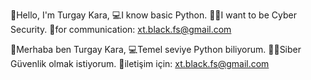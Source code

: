 👋Hello, I'm Turgay Kara,
💻I know basic Python.
👨‍💻I want to be Cyber Security.
📧for communication: xt.black.fs@gmail.com

👋Merhaba ben Turgay Kara,
💻Temel seviye Python biliyorum.
👨‍💻Siber Güvenlik olmak istiyorum.
📧iletişim için: xt.black.fs@gmail.com
